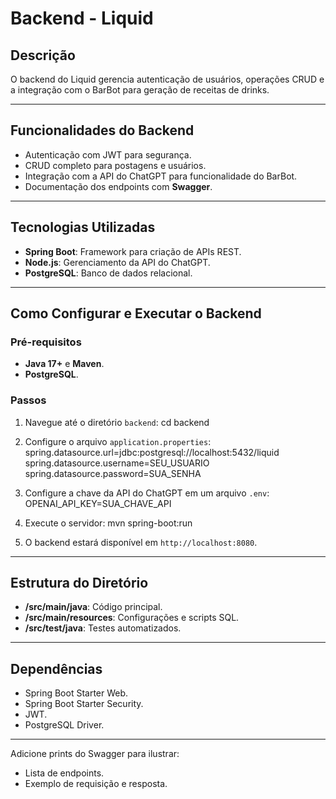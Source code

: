 # **Backend - Liquid**

## **Descrição**

O backend do Liquid gerencia autenticação de usuários, operações CRUD e a integração com o BarBot para geração de receitas de drinks.

---

## **Funcionalidades do Backend**

- Autenticação com JWT para segurança.
- CRUD completo para postagens e usuários.
- Integração com a API do ChatGPT para funcionalidade do BarBot.
- Documentação dos endpoints com **Swagger**.

---

## **Tecnologias Utilizadas**

- **Spring Boot**: Framework para criação de APIs REST.
- **Node.js**: Gerenciamento da API do ChatGPT.
- **PostgreSQL**: Banco de dados relacional.

---

## **Como Configurar e Executar o Backend**

### **Pré-requisitos**

- **Java 17+** e **Maven**.
- **PostgreSQL**.

### **Passos**

1. Navegue até o diretório `backend`:
    cd backend

2. Configure o arquivo `application.properties`:
    spring.datasource.url=jdbc:postgresql://localhost:5432/liquid
    spring.datasource.username=SEU_USUARIO
    spring.datasource.password=SUA_SENHA
      
3. Configure a chave da API do ChatGPT em um arquivo `.env`:
    OPENAI_API_KEY=SUA_CHAVE_API
  
4. Execute o servidor:
     mvn spring-boot:run
    
5. O backend estará disponível em `http://localhost:8080`.

---

## **Estrutura do Diretório**

- **/src/main/java**: Código principal.
- **/src/main/resources**: Configurações e scripts SQL.
- **/src/test/java**: Testes automatizados.

---

## **Dependências**

- Spring Boot Starter Web.
- Spring Boot Starter Security.
- JWT.
- PostgreSQL Driver.

---



Adicione prints do Swagger para ilustrar:

- Lista de endpoints.
- Exemplo de requisição e resposta.
